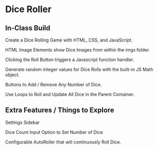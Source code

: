 # Dice Roller

## In-Class Build

Create a Dice Rolling Game with HTML, CSS, and JavaScript.

HTML Image Elements show Dice Images from within the imgs folder.

Clicking the Roll Button triggers a Javascript function handler.

Generate random integer values for Dice Rolls with the built-in JS Math object.

Buttons to Add / Remove Any Number of Dice.

Use Loops to Roll and Update All Dice in the Parent Container.


## Extra Features / Things to Explore

Settings Sidebar

Dice Count Input Option to Set Number of Dice

Configurable AutoRoller that will continuously Roll Dice.

